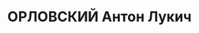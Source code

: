 ---
title: ОРЛОВСКИЙ Антон Лукич
description: "народився 1902, с. Купин Городоцького р-ну Хмельницької обл., \n  прож.\
  \ м. Вінниця, українець, із селян, освіта незакінчена вища, завідувач сектору обласного\
  \ відділу освіти, одруж., 1 дитина. \n  Арешт. 21.08.1937 р. Звинувач. за ст. 54–11\
  \ КК УРСР. \n  За вироком Верховного суду СРСР від 26.12.1937 р. засудж. на 10 р.\
  \ ВТТ. \n  Реабіл. 03.12.1957 р."
---